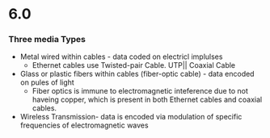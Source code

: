 # 6.0
### Three media Types
- Metal wired within cables - data coded on electricl implulses
  - Ethernet cables use Twisted-pair Cable. UTP|| Coaxial Cable
- Glass or plastic fibers within cables (fiber-optic cable) - data encoded on pules of light
  - Fiber optics is immune to electromagnetic inteference due to not haveing copper, which is present in both Ethernet cables and coaxial cables.
- Wireless Transmission- data is encoded via modulation of specific frequencies of electromagnetic waves
